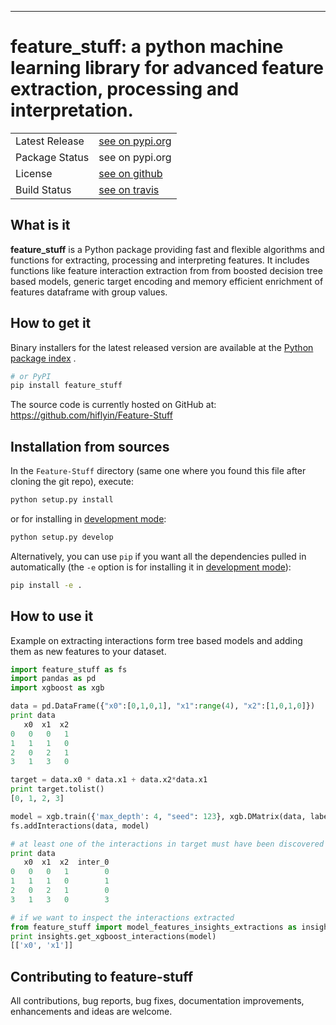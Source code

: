 
-----------------

# feature_stuff: a python machine learning library for advanced feature extraction, processing and interpretation.

<table>
<tr>
  <td>Latest Release</td>
  <td>
    <a href="https://pypi.org/project/feature-stuff/"> see on pypi.org
    </a>
  </td>
</tr>
<tr>
  <td>Package Status</td>
  <td>
		<a href="https://pypi.org/project/feature-stuff/"></a> see on pypi.org
    </td>
</tr>
<tr>
  <td>License</td>
  <td>
    <a href="https://github.com/hiflyin/Feature-Stuff/blob/master/LICENSE">  see on github
    </a>
</td>
</tr>
<tr>
  <td>Build Status</td>
  <td>
    <a href="https://travis-ci.org/hiflyin/Feature-Stuff/"> see on travis
    </a>
  </td>
</tr>
</table>



## What is it

**feature_stuff** is a Python package providing fast and flexible algorithms and functions
for extracting, processing and interpreting features. It includes functions like feature interaction extraction
from from boosted decision tree based models, generic target encoding and memory efficient enrichment of features
dataframe with group values.


## How to get it

Binary installers for the latest released version are available at the [Python
package index](https://pypi.org/project/feature-stuff) .

```sh
# or PyPI
pip install feature_stuff
```

The source code is currently hosted on GitHub at:
https://github.com/hiflyin/Feature-Stuff


## Installation from sources

In the `Feature-Stuff` directory (same one where you found this file after
cloning the git repo), execute:

```sh
python setup.py install
```

or for installing in [development mode](https://pip.pypa.io/en/latest/reference/pip_install.html#editable-installs):

```sh
python setup.py develop
```

Alternatively, you can use `pip` if you want all the dependencies pulled
in automatically (the `-e` option is for installing it in [development
mode](https://pip.pypa.io/en/latest/reference/pip_install.html#editable-installs)):

```sh
pip install -e .
```

## How to use it

Example on extracting interactions form tree based models and adding
them as new features to your dataset.

```python
import feature_stuff as fs
import pandas as pd
import xgboost as xgb

data = pd.DataFrame({"x0":[0,1,0,1], "x1":range(4), "x2":[1,0,1,0]})
print data
   x0  x1  x2
0   0   0   1
1   1   1   0
2   0   2   1
3   1   3   0

target = data.x0 * data.x1 + data.x2*data.x1
print target.tolist()
[0, 1, 2, 3]

model = xgb.train({'max_depth': 4, "seed": 123}, xgb.DMatrix(data, label=target), num_boost_round=2)
fs.addInteractions(data, model)

# at least one of the interactions in target must have been discovered by xgboost
print data
   x0  x1  x2  inter_0
0   0   0   1        0
1   1   1   0        1
2   0   2   1        0
3   1   3   0        3

# if we want to inspect the interactions extracted
from feature_stuff import model_features_insights_extractions as insights
print insights.get_xgboost_interactions(model)
[['x0', 'x1']]
```

## Contributing to feature-stuff

All contributions, bug reports, bug fixes, documentation improvements, enhancements and ideas are welcome.

